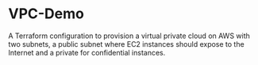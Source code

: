 # VPC-Demo
A Terraform configuration to provision a virtual private cloud on AWS with two subnets, a public subnet where EC2 instances should expose to the Internet and a private for confidential instances.
